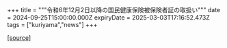 +++
title = """令和6年12月2日以降の国民健康保険被保険者証の取扱い"""
date = 2024-09-25T15:00:00.000Z
expiryDate = 2025-03-03T17:16:52.473Z
tags = ["kuriyama","news"]
+++


[[source]](https://www.town.kuriyama.hokkaido.jp/soshiki/37/29390.html)
